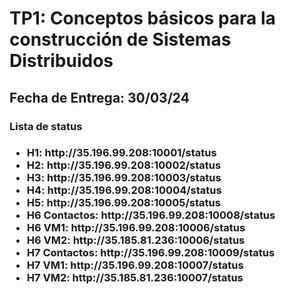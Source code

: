 <h1>TP1: Conceptos básicos para la construcción de Sistemas Distribuidos </h1>

<h2> Fecha de Entrega: 30/03/24 </h2>

<h3> Lista de status <h3>
<ul>
    <li>H1: http://35.196.99.208:10001/status</li>
    <li>H2: http://35.196.99.208:10002/status</li>
    <li>H3: http://35.196.99.208:10003/status</li>
    <li>H4: http://35.196.99.208:10004/status</li>
    <li>H5: http://35.196.99.208:10005/status</li>
    <li>H6 Contactos: http://35.196.99.208:10008/status</li>
    <li>H6 VM1: http://35.196.99.208:10006/status</li>
    <li>H6 VM2: http://35.185.81.236:10006/status</li>
    <li>H7 Contactos: http://35.196.99.208:10009/status</li>
    <li>H7 VM1: http://35.196.99.208:10007/status</li>
    <li>H7 VM2: http://35.185.81.236:10007/status</li>
</ul>
